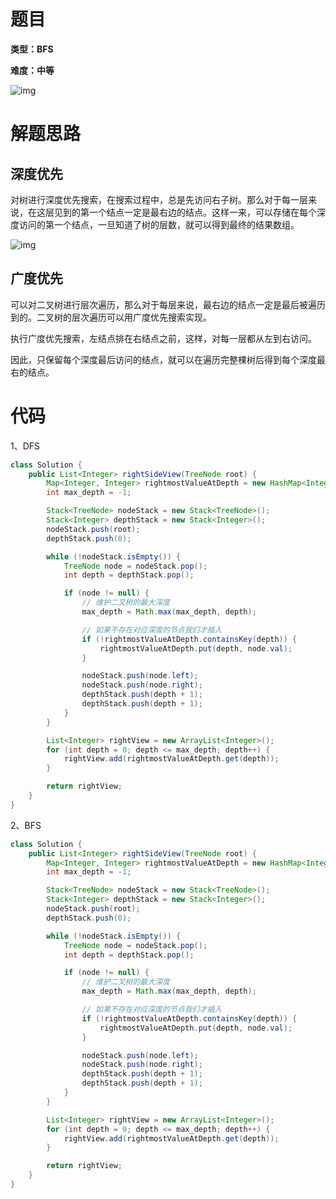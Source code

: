 # 题目

**类型：BFS**

**难度：中等**

![img](https://gitee.com/janeroad/iamge-cloud/raw/master/NoteImage/1631384001806-1a056d06-23c0-4588-b52e-c8cdeb2876b1.png)

# 解题思路

## 深度优先

对树进行深度优先搜索，在搜索过程中，总是先访问右子树。那么对于每一层来说，在这层见到的第一个结点一定是最右边的结点。这样一来，可以存储在每个深度访问的第一个结点，一旦知道了树的层数，就可以得到最终的结果数组。

![img](https://gitee.com/janeroad/iamge-cloud/raw/master/NoteImage/1631384248371-99f31628-778f-4ca5-b10c-679993a92bb3.png)



## 广度优先

可以对二叉树进行层次遍历，那么对于每层来说，最右边的结点一定是最后被遍历到的。二叉树的层次遍历可以用广度优先搜索实现。

执行广度优先搜索，左结点排在右结点之前，这样，对每一层都从左到右访问。

因此，只保留每个深度最后访问的结点，就可以在遍历完整棵树后得到每个深度最右的结点。





# 代码

1、DFS

```java
class Solution {
    public List<Integer> rightSideView(TreeNode root) {
        Map<Integer, Integer> rightmostValueAtDepth = new HashMap<Integer, Integer>();
        int max_depth = -1;

        Stack<TreeNode> nodeStack = new Stack<TreeNode>();
        Stack<Integer> depthStack = new Stack<Integer>();
        nodeStack.push(root);
        depthStack.push(0);

        while (!nodeStack.isEmpty()) {
            TreeNode node = nodeStack.pop();
            int depth = depthStack.pop();

            if (node != null) {
            	// 维护二叉树的最大深度
                max_depth = Math.max(max_depth, depth);

                // 如果不存在对应深度的节点我们才插入
                if (!rightmostValueAtDepth.containsKey(depth)) {
                    rightmostValueAtDepth.put(depth, node.val);
                }

                nodeStack.push(node.left);
                nodeStack.push(node.right);
                depthStack.push(depth + 1);
                depthStack.push(depth + 1);
            }
        }

        List<Integer> rightView = new ArrayList<Integer>();
        for (int depth = 0; depth <= max_depth; depth++) {
            rightView.add(rightmostValueAtDepth.get(depth));
        }

        return rightView;
    }
}
```



2、BFS



```java
class Solution {
    public List<Integer> rightSideView(TreeNode root) {
        Map<Integer, Integer> rightmostValueAtDepth = new HashMap<Integer, Integer>();
        int max_depth = -1;

        Stack<TreeNode> nodeStack = new Stack<TreeNode>();
        Stack<Integer> depthStack = new Stack<Integer>();
        nodeStack.push(root);
        depthStack.push(0);

        while (!nodeStack.isEmpty()) {
            TreeNode node = nodeStack.pop();
            int depth = depthStack.pop();

            if (node != null) {
            	// 维护二叉树的最大深度
                max_depth = Math.max(max_depth, depth);

                // 如果不存在对应深度的节点我们才插入
                if (!rightmostValueAtDepth.containsKey(depth)) {
                    rightmostValueAtDepth.put(depth, node.val);
                }

                nodeStack.push(node.left);
                nodeStack.push(node.right);
                depthStack.push(depth + 1);
                depthStack.push(depth + 1);
            }
        }

        List<Integer> rightView = new ArrayList<Integer>();
        for (int depth = 0; depth <= max_depth; depth++) {
            rightView.add(rightmostValueAtDepth.get(depth));
        }

        return rightView;
    }
}
```